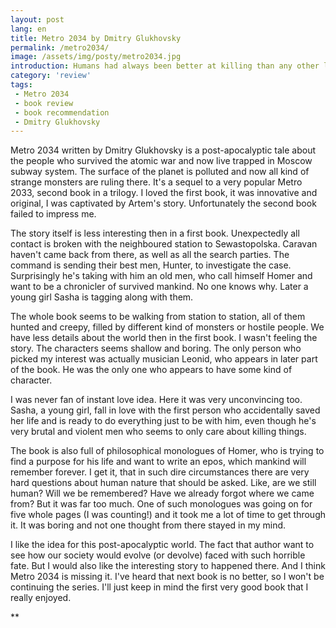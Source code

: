 ```yaml
---
layout: post
lang: en
title: Metro 2034 by Dmitry Glukhovsky
permalink: /metro2034/
image: /assets/img/posty/metro2034.jpg
introduction: Humans had always been better at killing than any other living thing.
category: 'review'
tags:
 - Metro 2034
 - book review
 - book recommendation
 - Dmitry Glukhovsky
---
```

Metro 2034 written by Dmitry Glukhovsky is a post-apocalyptic tale about the people who survived the atomic war and now live trapped in Moscow subway system. The surface of the planet is polluted and now all kind of strange monsters are ruling there. It's a sequel to a very popular Metro 2033, second book in a trilogy. I loved the first book, it was innovative and original, I was captivated by Artem's story. Unfortunately the second book failed to impress me.

The story itself is less interesting then in a first book. Unexpectedly all contact is broken with the neighboured station to Sewastopolska. Caravan haven't came back from there, as well as all the search parties. The command is sending their best men, Hunter, to investigate the case. Surprisingly he's taking with him an old men, who call himself Homer and want to be a chronicler of survived mankind. No one knows why. Later a young girl Sasha is tagging along with them. 

The whole book seems to be walking from station to station, all of them hunted and creepy, filled by different kind of monsters or hostile people. We have less details about the world then in the first book. I wasn't feeling the story. The characters seems shallow and boring. The only person who picked my interest was actually musician Leonid, who appears in later part of the book. He was the only one who appears to have some kind of character.

I was never fan of instant love idea. Here it was very unconvincing too. Sasha, a young girl, fall in love with the first person who accidentally saved her life and is ready to do everything just to be with him, even though he's very brutal and violent men who seems to only care about killing things.

The book is also full of philosophical monologues of Homer, who is trying to find a purpose for his life and want to write an epos, which mankind will remember forever. I get it, that in such dire circumstances there are very hard questions about human nature that should be asked. Like, are we still human? Will we be remembered? Have we already forgot where we came from? But it was far too much. One of such monologues was going on for five whole pages (I was counting!) and it took me a lot of time to get through it. It was boring and not one thought from there stayed in my mind.

I like the idea for this post-apocalyptic world. The fact that author want to see how our society would evolve (or devolve) faced with such horrible fate. But I would also like the interesting story to happened there. And I think Metro 2034 is missing it. I've heard that next book is no better, so I won't be continuing the series. I'll just keep in mind the first very good book that I really enjoyed.

 \*\*
